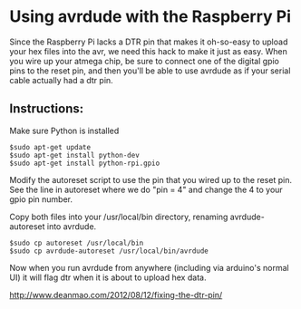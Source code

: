 Using avrdude with the Raspberry Pi
===================================

Since the Raspberry Pi lacks a DTR pin that makes it oh-so-easy to upload your hex files into
the avr, we need this hack to make it just as easy.  When you wire up your atmega chip, be sure
to connect one of the digital gpio pins to the reset pin, and then you'll be able to use avrdude
as if your serial cable actually had a dtr pin.

Instructions:
-------------

Make sure Python is installed

    $sudo apt-get update
    $sudo apt-get install python-dev
    $sudo apt-get install python-rpi.gpio

Modify the autoreset script to use the pin that you wired up to the reset pin.  See the line in
autoreset where we do "pin = 4" and change the 4 to your gpio pin number.

Copy both files into your /usr/local/bin directory, renaming avrdude-autoreset into avrdude.

    $sudo cp autoreset /usr/local/bin
    $sudo cp avrdude-autoreset /usr/local/bin/avrdude

Now when you run avrdude from anywhere (including via arduino's normal UI) it will flag dtr when
it is about to upload hex data.

http://www.deanmao.com/2012/08/12/fixing-the-dtr-pin/

